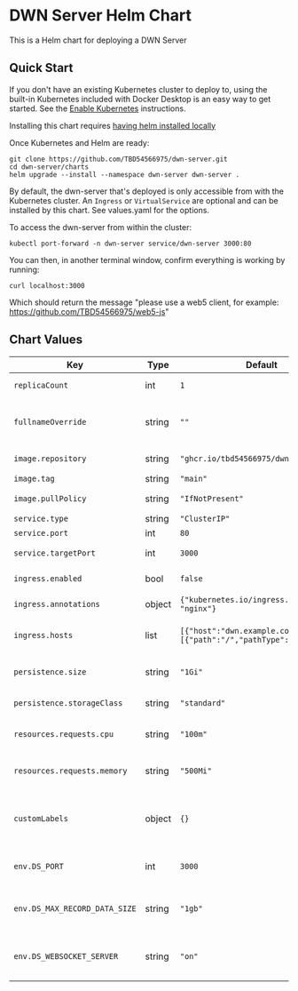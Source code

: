 # DWN Server Helm Chart

This is a Helm chart for deploying a DWN Server

## Quick Start

If you don't have an existing Kubernetes cluster to deploy to, using the built-in Kubernetes included with Docker Desktop is an easy way to get started. See the [Enable Kubernetes](https://docs.docker.com/desktop/kubernetes/) instructions.

Installing this chart requires [having helm installed locally](https://helm.sh/docs/intro/install/)

Once Kubernetes and Helm are ready:

```
git clone https://github.com/TBD54566975/dwn-server.git
cd dwn-server/charts
helm upgrade --install --namespace dwn-server dwn-server .
```

By default, the dwn-server that's deployed is only accessible from with the Kubernetes cluster. An `Ingress` or `VirtualService` are optional and can be installed by this chart. See values.yaml for the options.

To access the dwn-server from within the cluster:

```
kubectl port-forward -n dwn-server service/dwn-server 3000:80
```

You can then, in another terminal window, confirm everything is working by running:

```
curl localhost:3000
```

Which should return the message "please use a web5 client, for example: https://github.com/TBD54566975/web5-js"

## Chart Values

| Key | Type | Default | Description |
|-----|------|---------|-------------|
| `replicaCount` | int | `1` | Number of replicas |
| `fullnameOverride` | string | `""` | Override the fullname of the resources |
| `image.repository` | string | `"ghcr.io/tbd54566975/dwn-server"` | Image repository |
| `image.tag` | string | `"main"` | Image tag |
| `image.pullPolicy` | string | `"IfNotPresent"` | Image pull policy |
| `service.type` | string | `"ClusterIP"` | Service type |
| `service.port` | int | `80` | Service port |
| `service.targetPort` | int | `3000` | Service target port |
| `ingress.enabled` | bool | `false` | Enable ingress |
| `ingress.annotations` | object | `{"kubernetes.io/ingress.class": "nginx"}` | Ingress annotations |
| `ingress.hosts` | list | `[{"host":"dwn.example.com","paths":[{"path":"/","pathType":"Prefix"}]}]` | Ingress hostnames and paths |
| `persistence.size` | string | `"1Gi"` | Size of persistent volume claim |
| `persistence.storageClass` | string | `"standard"` | Type of storage class |
| `resources.requests.cpu` | string | `"100m"` | CPU resource request |
| `resources.requests.memory` | string | `"500Mi"` | Memory resource request |
| `customLabels` | object | `{}` | Custom labels to add to the deployed objects |
| `env.DS_PORT` | int | `3000` | Port that the server listens on |
| `env.DS_MAX_RECORD_DATA_SIZE` | string | `"1gb"` | Maximum size for RecordsWrite data |
| `env.DS_WEBSOCKET_SERVER` | string | `"on"` | Whether to enable listening over ws |
